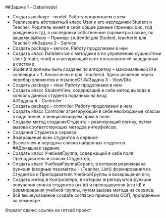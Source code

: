 ##Задача 1 - Data/model
* Создать package – model. Работу продолжаем в нем
* Реализовать абстрактный класс User и его наследники Student и Teacher.
Родитель имеет в себе общие данные (пример: фио, год рождения и тд), а
наследники собственные параметры (какие, по вашему выбору – Пример:
studentId для Student, teacherId для Teacher)
##Задача 2 - Service
* Создать package – service. Работу продолжаем в нем
* Создать класс DataService с методами в по управлению сущностями User
(create, read) и агрегирующий всех пользователей заведенных в системе
* StudentId должны быть созданы по алгоритму – максимальный id в
коллекции + 1. Аналогично и для TeacherId. Здесь решение через перебор
элементов и instanceOf
##Задача 3 - View/Dto
* Создать package – view. Работу продолжаем в нем
* Создать класс StudentView, содержащий в себе метод вывода в консоль
данных студента поданных на вход  
##Задача 4 - Controller
* Создать package – controller. Работу продолжаем в нем
* Создать класс Controller агрегирующий в себе необходимые классы в виде
полей, а инициализируем прям в поле.
* Создаем метод созданиеСтудента – реализующий логику, путем вызова
соответствующих методов интерфейсов:
* Создания Студента в сервисе
* Возвращение всех студентов в сервисе
* Вызов view и передача списка найденных студентов  
##Домашнее задание
* Создать класс УчебнаяГруппа, содержащий в себе поля Преподаватель и список Студентов;
* Создать класс УчебнаяГруппаСервис, в котором реализована функция (входные параметры - (Teacher, List<Strudent>)) формирования из Студентов и Преподавателя УчебнойГруппы и возвращения его;
* Создать метод в Контроллере, в котором агрегируются функции получения списка студентов (их id) и преподавателя (его id) и формирования учебной группы, путём вызова метода из сервиса;
* Всё вышеуказанное создать согласно принципам ООП, пройдённым на семинаре.

Формат сдачи: ссылка на гитхаб проект